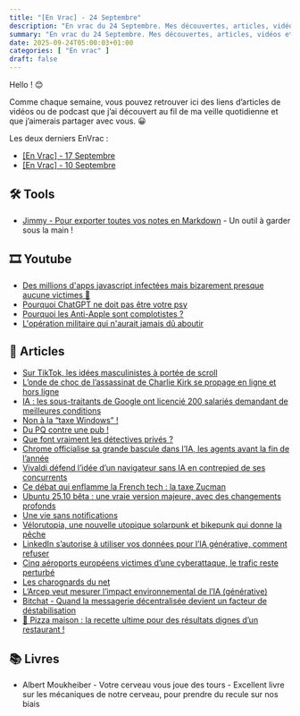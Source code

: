 ```yaml
---
title: "[En Vrac] - 24 Septembre"
description: "En vrac du 24 Septembre. Mes découvertes, articles, vidéos et écoute qui m'ont intéressé et que je veux partager."
summary: "En vrac du 24 Septembre. Mes découvertes, articles, vidéos et écoute qui m'ont intéressé et que je veux partager."
date: 2025-09-24T05:00:03+01:00
categories: [ "En vrac" ]
draft: false
---
```


Hello ! 😊

Comme chaque semaine, vous pouvez retrouver ici des liens d’articles de vidéos ou de podcast que j’ai découvert au fil de ma veille quotidienne et que j’aimerais partager avec vous. 😀

Les deux derniers EnVrac :
- [[En Vrac] - 17 Septembre](https://blog.victorprouff.fr/en-vracs/2025-09-17-envrac/)
- [[En Vrac] - 10 Septembre](https://blog.victorprouff.fr/en-vracs/2025-09-10-envrac/)


## 🛠️ Tools
- [Jimmy - Pour exporter toutes vos notes en Markdown](https://korben.info/jimmy-convertisseur-notes-markdown-universel.html) - Un outil à garder sous la main !


## 🎞️ Youtube
- [ Des millions d'apps javascript infectées mais bizarement presque aucune victimes 🤔 ](https://www.youtube.com/watch?v=xRmxnWNR9Sk)
- [ Pourquoi ChatGPT ne doit pas être votre psy ](https://www.youtube.com/watch?v=w9lVWE6f3uQ)
- [ Pourquoi les Anti-Apple sont complotistes ? ](https://www.youtube.com/watch?v=_g0lOvXQR9o&t=192s)
- [ L'opération militaire qui n'aurait jamais dû aboutir ](https://www.youtube.com/watch?v=8vnutj0Mrc4)


## 📖 Articles
- [Sur TikTok, les idées masculinistes à portée de scroll](https://next.ink/brief_article/sur-tiktok-les-idees-masculinistes-a-portee-de-scroll/)
- [L’onde de choc de l’assassinat de Charlie Kirk se propage en ligne et hors ligne](https://next.ink/200152/londe-de-choc-de-lassassinat-de-charlie-kirk-se-propage-en-ligne-et-hors-ligne/)
- [IA : les sous-traitants de Google ont licencié 200 salariés demandant de meilleures conditions](https://next.ink/200094/ia-les-sous-traitants-de-google-ont-licencie-200-salaries-demandant-de-meilleures-conditions/)
- [Non à la “taxe Windows” !](https://www.halteobsolescence.org/petitions/non-a-la-taxe-windows/)
- [Du PQ contre une pub !](https://korben.info/chine-toilettes-publiques-publicite-papier.html)
- [Que font vraiment les détectives privés ?](https://www.youtube.com/watch?v=oya_pgbik7g)
- [Chrome officialise sa grande bascule dans l’IA, les agents avant la fin de l’année](https://next.ink/200767/chrome-officialise-sa-grande-bascule-dans-lia-les-agents-avant-la-fin-de-lannee/)
- [Vivaldi défend l’idée d’un navigateur sans IA en contrepied de ses concurrents](https://next.ink/brief_article/vivaldi-defend-lidee-dun-navigateur-sans-ia-en-contrepied-de-ses-concurrents/)
- [Ce débat qui enflamme la French tech : la taxe Zucman](https://eventuallycoding.com/2025/09/zucman)
- [Ubuntu 25.10 bêta : une vraie version majeure, avec des changements profonds](https://next.ink/200772/ubuntu-25-10-beta-une-vraie-version-majeure-avec-des-changements-profonds/)
- [Une vie sans notifications](https://ploum.net/2025-09-02-mudita.html)
- [Vélorutopia, une nouvelle utopique solarpunk et bikepunk qui donne la pêche](https://standblog.org/blog/post/2025/09/20/V%C3%A9lorutopia%2C-une-nouvelle-utopique-solarpunk-et-bikepunk-qui-donne-la-p%C3%AAche)
- [LinkedIn s’autorise à utiliser vos données pour l’IA générative, comment refuser](https://next.ink/200635/linkedin-sautorise-a-utiliser-vos-donnees-pour-lia-generative-comment-refuser/)
- [Cinq aéroports européens victimes d’une cyberattaque, le trafic reste perturbé](https://next.ink/200936/cinq-aeroports-europeens-victimes-dune-cyberattaque-le-trafic-reste-perturbe/)
- [ Les charognards du net ](https://tcrouzet.com/2025/09/23/charognards-du-net/)
- [L’Arcep veut mesurer l’impact environnemental de l’IA (générative)](https://next.ink/200941/larcep-veut-mesurer-limpact-environnemental-de-lia-generative/)
- [Bitchat - Quand la messagerie décentralisée devient un facteur de déstabilisation](https://kortexnews.substack.com/p/messageries-decentralisees-un-angle?triedRedirect=true)
- [🍕 Pizza maison : la recette ultime pour des résultats dignes d’un restaurant !](https://www.geeek.org/recette-pizza-maison/)


## 📚 Livres
- Albert Moukheiber - Votre cerveau vous joue des tours - Excellent livre sur les mécaniques de notre cerveau, pour prendre du recule sur nos biais
